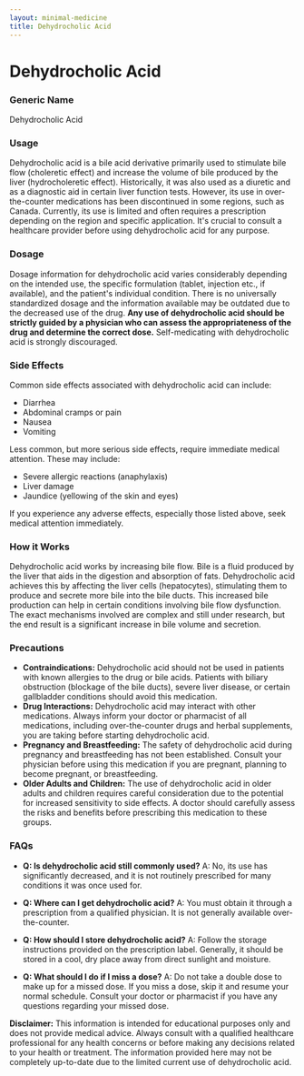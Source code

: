 ```yaml
---
layout: minimal-medicine
title: Dehydrocholic Acid
---
```


# Dehydrocholic Acid
### Generic Name
Dehydrocholic Acid

### Usage
Dehydrocholic acid is a bile acid derivative primarily used to stimulate bile flow (choleretic effect) and increase the volume of bile produced by the liver (hydrocholeretic effect).  Historically, it was also used as a diuretic and as a diagnostic aid in certain liver function tests. However, its use in over-the-counter medications has been discontinued in some regions, such as Canada.  Currently, its use is limited and often requires a prescription depending on the region and specific application.  It's crucial to consult a healthcare provider before using dehydrocholic acid for any purpose.

### Dosage
Dosage information for dehydrocholic acid varies considerably depending on the intended use, the specific formulation (tablet, injection etc., if available), and the patient's individual condition.  There is no universally standardized dosage and the information available may be outdated due to the decreased use of the drug. **Any use of dehydrocholic acid should be strictly guided by a physician who can assess the appropriateness of the drug and determine the correct dose.**  Self-medicating with dehydrocholic acid is strongly discouraged.

### Side Effects
Common side effects associated with dehydrocholic acid can include:

*   Diarrhea
*   Abdominal cramps or pain
*   Nausea
*   Vomiting

Less common, but more serious side effects, require immediate medical attention. These may include:

*   Severe allergic reactions (anaphylaxis)
*   Liver damage
*   Jaundice (yellowing of the skin and eyes)


If you experience any adverse effects, especially those listed above, seek medical attention immediately.

### How it Works
Dehydrocholic acid works by increasing bile flow. Bile is a fluid produced by the liver that aids in the digestion and absorption of fats.  Dehydrocholic acid achieves this by affecting the liver cells (hepatocytes), stimulating them to produce and secrete more bile into the bile ducts. This increased bile production can help in certain conditions involving bile flow dysfunction. The exact mechanisms involved are complex and still under research, but the end result is a significant increase in bile volume and secretion.

### Precautions
* **Contraindications:** Dehydrocholic acid should not be used in patients with known allergies to the drug or bile acids.  Patients with biliary obstruction (blockage of the bile ducts), severe liver disease, or certain gallbladder conditions should avoid this medication.
* **Drug Interactions:** Dehydrocholic acid may interact with other medications.  Always inform your doctor or pharmacist of all medications, including over-the-counter drugs and herbal supplements, you are taking before starting dehydrocholic acid.
* **Pregnancy and Breastfeeding:** The safety of dehydrocholic acid during pregnancy and breastfeeding has not been established.  Consult your physician before using this medication if you are pregnant, planning to become pregnant, or breastfeeding.
* **Older Adults and Children:**  The use of dehydrocholic acid in older adults and children requires careful consideration due to the potential for increased sensitivity to side effects.  A doctor should carefully assess the risks and benefits before prescribing this medication to these groups.

### FAQs

* **Q: Is dehydrocholic acid still commonly used?**  A: No, its use has significantly decreased, and it is not routinely prescribed for many conditions it was once used for.

* **Q: Where can I get dehydrocholic acid?** A: You must obtain it through a prescription from a qualified physician.  It is not generally available over-the-counter.

* **Q: How should I store dehydrocholic acid?** A:  Follow the storage instructions provided on the prescription label. Generally, it should be stored in a cool, dry place away from direct sunlight and moisture.

* **Q: What should I do if I miss a dose?** A: Do not take a double dose to make up for a missed dose. If you miss a dose, skip it and resume your normal schedule. Consult your doctor or pharmacist if you have any questions regarding your missed dose.

**Disclaimer:** This information is intended for educational purposes only and does not provide medical advice. Always consult with a qualified healthcare professional for any health concerns or before making any decisions related to your health or treatment.  The information provided here may not be completely up-to-date due to the limited current use of dehydrocholic acid.
